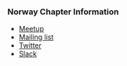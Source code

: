 ### Norway Chapter Information
* [Meetup](https://www.meetup.com/OWASP-Norway/)
* [Mailing list](https://groups.google.com/a/owasp.org/forum/#!forum/norway-chapter)
* [Twitter](https://twitter.com/OWASP_Norge)
* [Slack](https://owasp.slack.com/messages/chapter-norway)
<!--
* [owasp.slack.com #chapter-norway](https://join.slack.com/t/owasp/shared_invite/enQtNjExMTc3MTg0MzU4LWQ2Nzg3NGJiZGQ2MjRmNzkzN2Q4YzU1MWYyZTdjYjA2ZTA5M2RkNzE2ZjdkNzI5ZThhOWY5MjljYWZmYmY4ZjM)
-->
